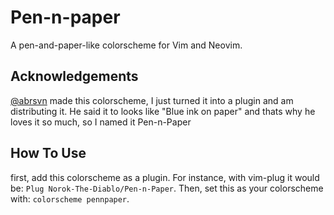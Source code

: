 # Pen-n-paper
A pen-and-paper-like colorscheme for Vim and Neovim.

## Acknowledgements

[@abrsvn](https://github.com/abrsvn) made this colorscheme, I just turned it into a plugin and am distributing it. He said it to looks like "Blue ink on paper" and thats why he loves it so much, so I named it Pen-n-Paper

## How To Use

first, add this colorscheme as a plugin. For instance, with vim-plug it would be: ```Plug Norok-The-Diablo/Pen-n-Paper```. Then, set this as your colorscheme with: ```colorscheme pennpaper```.
